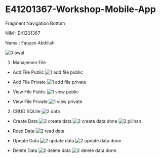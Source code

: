 # E41201367-Workshop-Mobile-App
Fragment Navigation Bottom

NIM : E41201367

Nama : Fauzan Abdillah

![0  awal](https://user-images.githubusercontent.com/74108522/138555013-fd465ff5-dfed-40f3-bad4-fb664842f7ce.jpg)
1. Manajemen File

- Add File Public
![1  add file public](https://user-images.githubusercontent.com/74108522/138555017-93ccfa02-359a-49df-b473-86fa16d9bada.jpg)

- Add File Private
![1  add file private](https://user-images.githubusercontent.com/74108522/138555016-af4edeb2-72fa-43c8-b01c-96bb57e05d39.jpg)

- View File Public
![1  view public](https://user-images.githubusercontent.com/74108522/138555020-e3f94e67-f140-410d-ba43-511d28cad683.jpg)

- View File Private
![1  view private](https://user-images.githubusercontent.com/74108522/138555018-4db811f4-0ad4-437b-a2b7-fb1a952ee1a5.jpg)

2. CRUD SQLite
![2  data](https://user-images.githubusercontent.com/74108522/138555025-f199836b-1047-4a72-973a-0f114d7117fb.jpg)

- Create Data
![2  create data](https://user-images.githubusercontent.com/74108522/138555023-ba028ff7-f889-474f-a5fb-dddacc1c4521.jpg)
![2  create data done](https://user-images.githubusercontent.com/74108522/138555021-308f7143-431c-46a0-b99d-13c2cffebfae.jpg)
![2  pilihan](https://user-images.githubusercontent.com/74108522/138555030-8e168708-0a03-4ebd-b535-c160852cc3de.jpg)

- Read Data
![2  read data](https://user-images.githubusercontent.com/74108522/138555031-4e28053f-0345-4d3f-bca2-377ff8b11478.jpg)

- Update Data
![2  update data](https://user-images.githubusercontent.com/74108522/138555033-16446cc6-d1ef-47a4-a2b5-8172a452d0b7.jpg)
![2  update data done](https://user-images.githubusercontent.com/74108522/138555032-18ddc3c2-a2bf-433b-86f6-94acbbe030f7.jpg)

- Delete Data
![2  delete data](https://user-images.githubusercontent.com/74108522/138555028-70e183e2-d081-4885-9695-191785825044.jpg)
![2  delete data done](https://user-images.githubusercontent.com/74108522/138555027-af8ffbd8-b89e-47dc-a6db-30442fbb5865.jpg)

